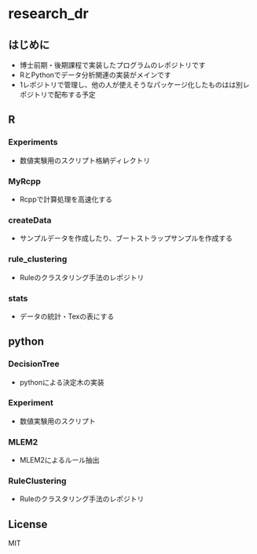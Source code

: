 # research_dr

## はじめに
- 博士前期・後期課程で実装したプログラムのレポジトリです
- RとPythonでデータ分析関連の実装がメインです
- 1レポジトリで管理し、他の人が使えそうなパッケージ化したものはは別レポジトリで配布する予定

## R

### Experiments
- 数値実験用のスクリプト格納ディレクトリ

### MyRcpp
- Rcppで計算処理を高速化する

### createData
- サンプルデータを作成したり、ブートストラップサンプルを作成する

### rule_clustering
- Ruleのクラスタリング手法のレポジトリ

### stats
- データの統計・Texの表にする

## python

### DecisionTree
- pythonによる決定木の実装

### Experiment
- 数値実験用のスクリプト

### MLEM2
- MLEM2によるルール抽出        

### RuleClustering
- Ruleのクラスタリング手法のレポジトリ

## License

MIT
